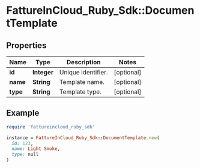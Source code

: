 # FattureInCloud_Ruby_Sdk::DocumentTemplate

## Properties

| Name | Type | Description | Notes |
| ---- | ---- | ----------- | ----- |
| **id** | **Integer** | Unique identifier. | [optional] |
| **name** | **String** | Template name. | [optional] |
| **type** | **String** | Template type. | [optional] |

## Example

```ruby
require 'fattureincloud_ruby_sdk'

instance = FattureInCloud_Ruby_Sdk::DocumentTemplate.new(
  id: 123,
  name: Light Smoke,
  type: null
)
```

